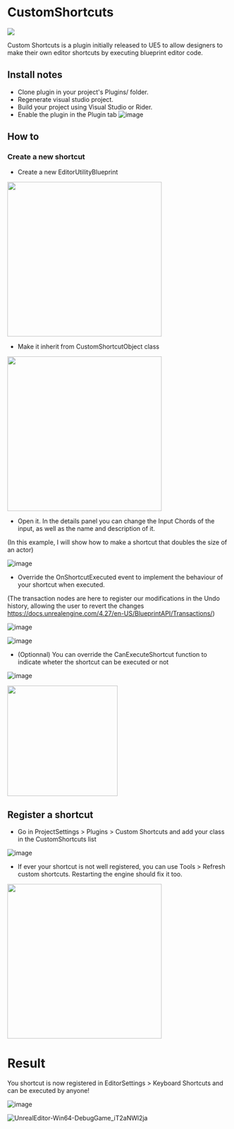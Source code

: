 # CustomShortcuts

![](https://cdn.discordapp.com/attachments/928212231886356551/1048152132328628304/Icon128.png)

Custom Shortcuts is a plugin initially released to UE5 to allow designers to make their own editor shortcuts by executing blueprint editor code.

## Install notes

* Clone plugin in your project's Plugins/ folder. 
* Regenerate visual studio project.
* Build your project using Visual Studio or Rider.
* Enable the plugin in the Plugin tab 
![image](https://user-images.githubusercontent.com/16429096/205249083-f4d0e0e1-df1b-4a96-aa89-faa806f4a77e.png)

## How to

### Create a new shortcut

* Create a new EditorUtilityBlueprint 

<img src="https://user-images.githubusercontent.com/16429096/205249516-a37f73d0-0c8b-46d1-bc8d-8087cac78fad.png" height="350">

* Make it inherit from CustomShortcutObject class 

<img src="https://user-images.githubusercontent.com/16429096/205249634-7aae213d-5b6e-4e0e-9280-b9b4cfe2683f.png" height="350">

* Open it. In the details panel you can change the Input Chords of the input, as well as the name and description of it.

(In this example, I will show how to make a shortcut that doubles the size of an actor)

![image](https://user-images.githubusercontent.com/16429096/205250246-89b2b49f-dd83-45cf-9f0a-36182cabebfb.png)

* Override the OnShortcutExecuted event to implement the behaviour of your shortcut when executed.

(The transaction nodes are here to register our modifications in the Undo history, allowing the user to revert the changes https://docs.unrealengine.com/4.27/en-US/BlueprintAPI/Transactions/)

![image](https://user-images.githubusercontent.com/16429096/205250534-001dbd84-bda0-4b96-8e57-8f7549e38354.png)

![image](https://user-images.githubusercontent.com/16429096/205250841-20da0c37-52d5-4722-afc0-e6832a849ec6.png)

* (Optionnal) You can override the CanExecuteShortcut function to indicate wheter the shortcut can be executed or not

![image](https://user-images.githubusercontent.com/16429096/205251117-6e4f4bc2-92e3-4fd5-a261-d7a8bf62f8e9.png)

<img src="https://user-images.githubusercontent.com/16429096/205251017-0110750a-4809-4ecf-8a02-27b2ce5d9900.png" height="250">

## Register a shortcut

* Go in ProjectSettings > Plugins > Custom Shortcuts and add your class in the CustomShortcuts list

![image](https://user-images.githubusercontent.com/16429096/205250425-a71a592c-dc57-4b8e-92b7-d18b368737d0.png)

* If ever your shortcut is not well registered, you can use Tools > Refresh custom shortcuts. Restarting the engine should fix it too.

<img src="https://user-images.githubusercontent.com/16429096/205251208-25c9b262-abf2-401c-af36-965c2db5359f.png" height="350">

# Result

You shortcut is now registered in EditorSettings > Keyboard Shortcuts and can be executed by anyone!

![image](https://user-images.githubusercontent.com/16429096/205253493-4142fabf-e6de-4c16-b2a3-216925d8c0b2.png)

![UnrealEditor-Win64-DebugGame_iT2aNWl2ja](https://user-images.githubusercontent.com/16429096/205253993-db0a9265-d843-45f3-9bd8-ba8f95d5c51a.gif)
